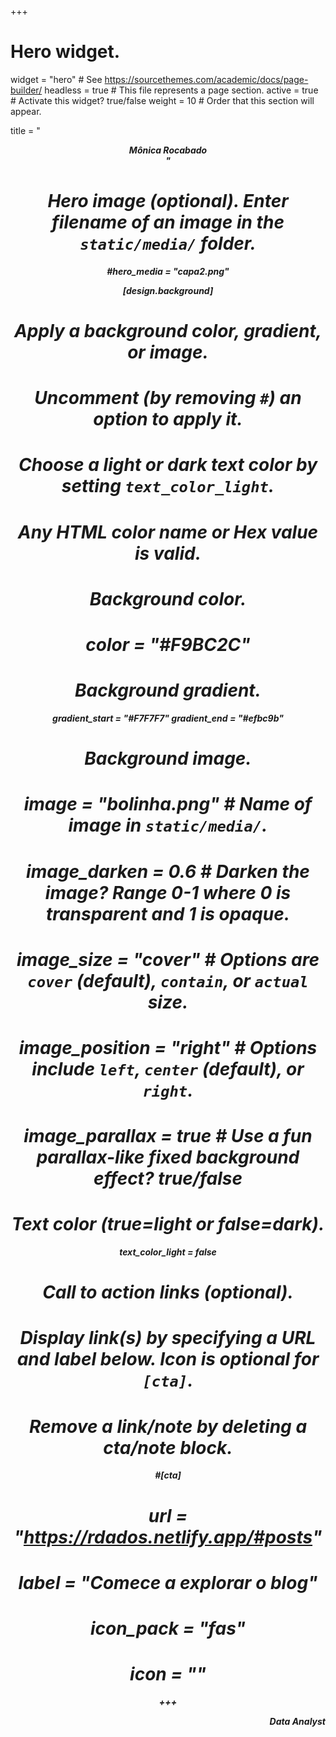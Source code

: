 +++
# Hero widget.
widget = "hero"  # See https://sourcethemes.com/academic/docs/page-builder/
headless = true  # This file represents a page section.
active = true  # Activate this widget? true/false
weight = 10  # Order that this section will appear.

title = "<br><center><i><b>Mônica Rocabado<b><i><center>"


# Hero image (optional). Enter filename of an image in the `static/media/` folder.
#hero_media = "capa2.png"


[design.background]
  # Apply a background color, gradient, or image.
  #   Uncomment (by removing `#`) an option to apply it.
  #   Choose a light or dark text color by setting `text_color_light`.
  #   Any HTML color name or Hex value is valid.

  # Background color.
  # color = "#F9BC2C"
  
  # Background gradient.
   gradient_start = "#F7F7F7"
   gradient_end = "#efbc9b"
  
# Background image.
 # image = "bolinha.png"  # Name of image in `static/media/`.
  # image_darken = 0.6  # Darken the image? Range 0-1 where 0 is transparent and 1 is opaque.
  # image_size = "cover"  #  Options are `cover` (default), `contain`, or `actual` size.
  # image_position = "right"  # Options include `left`, `center` (default), or `right`.
  # image_parallax = true  # Use a fun parallax-like fixed background effect? true/false
  
  # Text color (true=light or false=dark).
  text_color_light = false

# Call to action links (optional).
#   Display link(s) by specifying a URL and label below. Icon is optional for `[cta]`.
#   Remove a link/note by deleting a cta/note block.
#[cta]
#  url = "https://rdados.netlify.app/#posts"
#  label = "Comece a explorar o blog"
#  icon_pack = "fas"
# icon = ""
  
+++
<br>
<div align="right"><b>Data Analyst<b><div align="right">
<br>
<br>